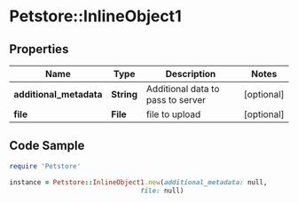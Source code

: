 # Petstore::InlineObject1

## Properties

Name | Type | Description | Notes
------------ | ------------- | ------------- | -------------
**additional_metadata** | **String** | Additional data to pass to server | [optional] 
**file** | **File** | file to upload | [optional] 

## Code Sample

```ruby
require 'Petstore'

instance = Petstore::InlineObject1.new(additional_metadata: null,
                                 file: null)
```


